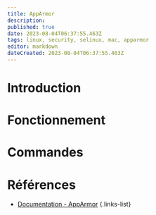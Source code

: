 ```yaml
---
title: AppArmor
description: 
published: true
date: 2023-08-04T06:37:55.463Z
tags: linux, security, selinux, mac, apparmor
editor: markdown
dateCreated: 2023-08-04T06:37:55.463Z
---
```


# Introduction

# Fonctionnement

# Commandes

# Références
- [Documentation - AppArmor](https://gitlab.com/apparmor/apparmor/-/wikis/Documentation)
{.links-list}